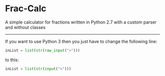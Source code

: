 # Frac-Calc
A simple calculator for fractions written in Python 2.7 with a custom parser and without classes

---

If you want to use Python 3 then you just have to change the following line:
```python
inList = list(str(raw_input(">")))
```
to this:
```python
inList = list(str(input(">")))
```

